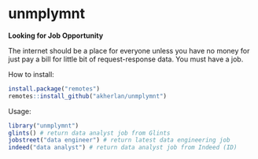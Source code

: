 # unmplymnt

**Looking for Job Opportunity**

The internet should be a place for everyone unless you have no money for just pay a bill for little bit of request-response data. You must have a job.

How to install:

```r
install.package("remotes")
remotes::install_github("akherlan/unmplymnt")
```

Usage:

```r
library("unmplymnt")
glints() # return data analyst job from Glints
jobstreet("data engineer") # return latest data engineering job
indeed("data analyst") # return data analyst job from Indeed (ID)
```
